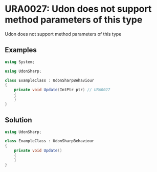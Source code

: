 # URA0027: Udon does not support method parameters of this type

Udon does not support method parameters of this type

## Examples

```csharp
using System;

using UdonSharp;

class ExampleClass : UdonSharpBehaviour
{
    private void Update(IntPtr ptr) // URA0027
    {
    }
}
```

## Solution

```csharp
using UdonSharp;

class ExampleClass : UdonSharpBehaviour
{
    private void Update()
    {
    }
}
```
